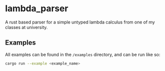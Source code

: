 # lambda_parser
A rust based parser for a simple untyped lambda calculus from one of my classes at university.

## Examples
All examples can be found in the `/examples` directory, and can be run like so:
```sh
cargo run --example <example_name>
```

